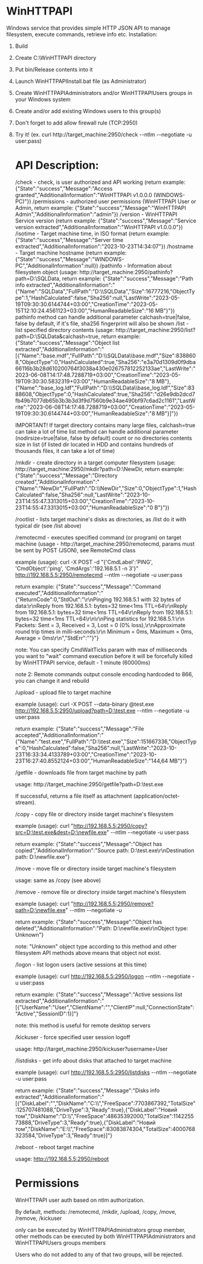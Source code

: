 # WinHTTPAPI
Windows service that provides simple HTTP JSON API to manage filesystem, execute commands, retrieve info etc.
Installation:
1) Build
2) Create C:\WinHTTPAPI directory
3) Put bin/Release contents into it
4) Launch WinHTTPAPIInstall.bat file (as Administrator)
5) Create WinHTTPAPIAdministrators and/or WinHTTPAPIUsers groups in your Windows system
6) Create and/or add existing Windows users to this group(s)
7) Don't forget to add allow firewall rule (TCP:2950)
8) Try it! (ex. curl http://target_machine:2950/check --ntlm --negotiate -u user:pass)

   # API Description:
   /check - check, is user authorized and API working (return example: {"State":"success","Message":"Access granted","AdditionalInformation":"WinHTTPAPI v1.0.0.0 (WINDOWS-PC)"})
   /permissions - authorized user permissions (WinHTTPAPI User or Admin, return example: {"State":"success","Message":"WinHTTPAPI Admin","AdditionalInformation":"admin"})
   /version - WinHTTPAPI Service version (return example: {"State":"success","Message":"Service version extracted","AdditionalInformation":"WinHTTPAPI v1.0.0.0"})
   /isotime - Target machine time, in ISO format (return example: {"State":"success","Message":"Server time extracted","AdditionalInformation":"2023-10-23T14:34:07"})
   /hostname - Target machine hostname (return example: {"State":"success","Message":"WINDOWS-PC","AdditionalInformation":null})
   /pathinfo - Information about filesystem object (usage: http://target_machine:2950/pathinfo?path=D:\SQLData, return example: {"State":"success","Message":"Path info extracted","AdditionalInformation":"{\"Name\":\"SQLData\",\"FullPath\":\"D:\\\\SQLData\",\"Size\":16777216,\"ObjectType\":1,\"HashCalculated\":false,\"Sha256\":null,\"LastWrite\":\"2023-05-19T09:30:30.6144744+03:00\",\"CreationTime\":\"2023-05-15T12:10:24.4561123+03:00\",\"HumanReadableSize\":\"16 MB\"}"})
   pathinfo method can handle additional parameter calchash=true|false, false by default, if it's file, sha256 fingerprint will also be shown
   /list - list specified directory contents (usage: http://target_machine:2950/list?path=D:\SQLData&calchash=true, return example: {"State":"success","Message":"Object list extracted","AdditionalInformation":"[{\"Name\":\"base.mdf\",\"FullPath\":\"D:\\\\SQLData\\\\base.mdf\",\"Size\":8388608,\"ObjectType\":0,\"HashCalculated\":true,\"Sha256\":\"e3a70d1309d0f9dba66116b3b28d610200764f3038a430e026757812252133ae\",\"LastWrite\":\"2023-06-08T14:17:48.7288719+03:00\",\"CreationTime\":\"2023-05-19T09:30:30.5832319+03:00\",\"HumanReadableSize\":\"8 MB\"},{\"Name\":\"base_log.ldf\",\"FullPath\":\"D:\\\\SQLData\\\\base_log.ldf\",\"Size\":8388608,\"ObjectType\":0,\"HashCalculated\":true,\"Sha256\":\"d26e9db2dcd7fb49b7077db65b3b3b3d3f9d7560b9e34ae490bf97c6ad2c1161\",\"LastWrite\":\"2023-06-08T14:17:48.7288719+03:00\",\"CreationTime\":\"2023-05-19T09:30:30.6144744+03:00\",\"HumanReadableSize\":\"8 MB\"}]"})
   
   IMPORTANT! If target directory contains many large files, calchash=true can take a lot of time
   list method can handle additional parameter (nodirsize=true|false, false by default) count or no directories contents size in list (if listed dir located in HDD and contains hundreds of thousands files, it can take a lot of time)
   
   /mkdir - create directory in a target computer filesystem (usage: http://target_machine:2950/mkdir?path=D:\NewDir, return example: {"State":"success","Message":"Directory created","AdditionalInformation":"{\"Name\":\"NewDir\",\"FullPath\":\"D:\\\\NewDir\",\"Size\":0,\"ObjectType\":1,\"HashCalculated\":false,\"Sha256\":null,\"LastWrite\":\"2023-10-23T14:55:47.3313015+03:00\",\"CreationTime\":\"2023-10-23T14:55:47.3313015+03:00\",\"HumanReadableSize\":\"0 B\"}"})
   
   /rootlist - lists target machine's disks as directories, as /list do it with typical dir (see /list above)
   
   /remotecmd - executes specified command (or program) on target machine (usage - http://target_machine:2950/remotecmd, params must be sent by POST (JSON), see RemoteCmd class
   
   example (usage): curl -X POST -d "{'CmdLabel':'PING', 'CmdObject':'ping', 'CmdArgs':'192.168.5.1 -n 3'}" http://192.168.5.5:2950/remotecmd --ntlm --negotiate -u user:pass
   
   return example: {"State":"success","Message":"Command executed","AdditionalInformation":"{\"ReturnCode\":0,\"StdOut\":\"\\r\\nPinging 192.168.5.1 with 32 bytes of data:\\r\\nReply from 192.168.5.1: bytes=32 time<1ms TTL=64\\r\\nReply from 192.168.5.1: bytes=32 time<1ms TTL=64\\r\\nReply from 192.168.5.1: bytes=32 time<1ms TTL=64\\r\\n\\r\\nPing statistics for 192.168.5.1:\\r\\n    Packets: Sent = 3, Received = 3, Lost = 0 (0% loss),\\r\\nApproximate round trip times in milli-seconds:\\r\\n    Minimum = 0ms, Maximum = 0ms, Average = 0ms\\r\\n\",\"StdErr\":\"\"}"}
   
   note: You can specify CmdWaitTicks param with max of milliseconds you want to "wait" command execution before it will be forcefully killed by WinHTTPAPI service, default - 1 minute (60000ms)
   
   note 2: Remote commands output console encoding hardcoded to 866, you can change it and rebuild
   
   /upload - upload file to target machine

   example (usage): curl -X POST --data-binary @test.exe http://192.168.5.5:2950/upload?path=D:\test.exe --ntlm --negotiate -u user:pass

   return example: {"State":"success","Message":"File accepted","AdditionalInformation":"{\"Name\":\"test.exe\",\"FullPath\":\"D:\\\\test.exe\",\"Size\":151667336,\"ObjectType\":0,\"HashCalculated\":false,\"Sha256\":null,\"LastWrite\":\"2023-10-23T16:33:34.4133789+03:00\",\"CreationTime\":\"2023-10-23T16:27:40.8552124+03:00\",\"HumanReadableSize\":\"144,64 MB\"}"}

   /getfile - downloads file from target machine by path

   usage: http://target_machine:2950/getfile?path=D:\test.exe

   If successful, returns a file itself as attachment (application/octet-stream).

   /copy - copy file or directory inside target machine's filesystem

   example (usage): curl "http://192.168.5.5:2950/copy?src=D:\test.exe&dest=D:\newfile.exe" --ntlm --negotiate -u user:pass

   return example: {"State":"success","Message":"Object has copied","AdditionalInformation":"Source path: D:\\test.exe\r\nDestination path: D:\\newfile.exe"}

   /move - move file or directory inside target machine's filesystem

   usage: same as /copy (see above)

   /remove - remove file or directory inside target machine's filesystem

   example (usage): curl "http://192.168.5.5:2950/remove?path=D:\newfile.exe" --ntlm --negotiate -u

   return example: {"State":"success","Message":"Object has deleted","AdditionalInformation":"Path: D:\\newfile.exe\r\nObject type: Unknown"}

   note: "Unknown" object type according to this method and other filesystem API methods above means that object not exist.

   /logon - list logon users (active sessions at this time)

   example (usage): curl http://192.168.5.5:2950/logon --ntlm --negotiate -u user:pass

   return example: {"State":"success","Message":"Active sessions list extracted","AdditionalInformation":"[{\"UserName\":\"User\",\"ClientName\":\"\",\"ClientIP\":null,\"ConnectionState\":\"Active\",\"SessionID\":1}]"}

   note: this method is useful for remote desktop servers

   /kickuser - force specified user session logoff

   usage: http://target_machine:2950/kickuser?username=User

   /listdisks - get info about disks that attached to target machine

   example (usage): curl http://192.168.5.5:2950/listdisks --ntlm --negotiate -u user:pass

   return example: {"State":"success","Message":"Disks info extracted","AdditionalInformation":"[{\"DiskLabel\":\"\",\"DiskName\":\"C:\\\\\",\"FreeSpace\":7703867392,\"TotalSize\":125707481088,\"DriveType\":3,\"Ready\":true},{\"DiskLabel\":\"Новий том\",\"DiskName\":\"D:\\\\\",\"FreeSpace\":48635392000,\"TotalSize\":114225573888,\"DriveType\":3,\"Ready\":true},{\"DiskLabel\":\"Новий том\",\"DiskName\":\"E:\\\\\",\"FreeSpace\":83083874304,\"TotalSize\":4000768323584,\"DriveType\":3,\"Ready\":true}]"}


   /reboot - reboot target machine

   usage: http://192.168.5.5:2950/reboot


   # Permissions
   WinHTTPAPI user auth based on ntlm authorization.
   
   By default, methods:
   /remotecmd, /mkdir, /upload, /copy, /move, /remove, /kickuser

   only can be executed by WinHTTPAPIAdministrators group member, other methods can be executed by both WinHTTPAPIAdministrators and WinHTTPAPIUsers groups members

   Users who do not added to any of that two groups, will be rejected.
